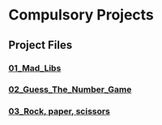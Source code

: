 # Compulsory Projects  

## **Project Files**

### [01_Mad_Libs](https://colab.research.google.com/drive/1v5JF892a6MZNWJ3TdGSEkKhHX-8afuWA) 

### [02_Guess_The_Number_Game](https://colab.research.google.com/drive/1BWwmLqcOz6DDW733EfxFI9INwuoOFQyJ)

### [03_Rock, paper, scissors](https://colab.research.google.com/drive/1_5YOltoiafxWREkeH9yifyxhhNDL63Ec)

